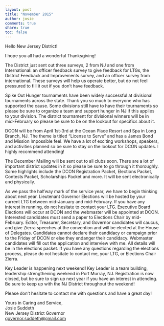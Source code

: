 ```yaml
---
layout: post
title: "November 2015"
author: josie
comments: true
share: true
toc: false
---
```

Hello New Jersey District!

I hope you all had a wonderful Thanksgiving! 

The District just sent out three surveys, 2 from NJ and one from International: an officer feedback survey to give feedback for LTGs, the District Feedback and Improvements survey, and an officer survey from international. These surveys will help us operate better, but do not feel pressured to fill it out if you don’t have feedback.

Spike Out Hunger tournaments have been widely successful at divisional tournaments across the state. Thank you so much to everyone who has supported the cause. Some divisions still have to have their tournaments so please be sure to organize a team and support hunger in NJ if this applies to your division. The district tournament for divisional winners will be in mid-February so please be sure to be on the lookout for specifics about it.

DCON will be from April 1st-3rd at the Ocean Place Resort and Spa in Long Branch, NJ. The theme is titled “License to Serve” and has a James Bond and Mission Impossible feel. We have a lot of exciting workshops, speakers, and activities planned so be sure to stay on the lookout for DCON updates.  I highly recommend attending!

The December Mailing will be sent out to all clubs soon. There are a lot of important district updates in it so please be sure to go through it thoroughly. Some highlights include the DCON Registration Packet, Elections Packet, Contests Packet, Scholarships Packet and more. It will be sent electronically and physically.

As we pass the halfway mark of the service year, we have to begin thinking about next year. Lieutenant Governor Elections will be hosted by your current LTG between mid-January and mid-February. If you have any interest in running, do not hesitate to contact your LTG. Executive Board Elections will occur at DCON and the webmaster will be appointed at DCON. Interested candidates must send a paper to Elections Chair by mid-February. Editor, Treasurer, Secretary, and Governor candidates will caucus, and give Zierra speeches at the convention and will be elected at the House of Delegates. Candidates cannot declare their candidacy or campaign prior to the Friday of DCON or else they endanger their candidacy. Webmaster candidates will fill out the application and interview with me. All details will be in the elections packet. If you have any questions regarding the elections process, please do not hesitate to contact me, your LTG, or Elections Chair Zierra.

Key Leader is happening next weekend! Key Leader is a team building, leadership strengthening weekend in Port Murray, NJ. Registration is now closed, but be sure to sign up next year if you have an interest in attending. Be sure to keep up with the NJ District throughout the weekend!

Please don’t hesitate to contact me with questions and have a great day!

Yours in Caring and Service,<br>
Josie Suddeth<br>
New Jersey District Governor<br>
<a href="mailto:governor.suddeth@gmail.com">governor.suddeth@gmail.com</a>




